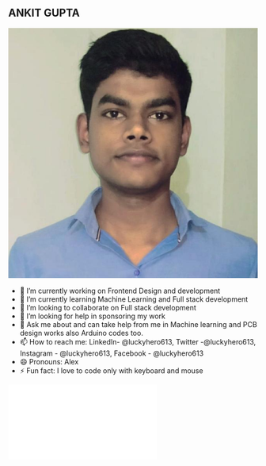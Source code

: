 
## ANKIT GUPTA
![Ankit](/pp.jpg)
<!--
**luckyhero613/luckyhero613** is a ✨ _special_ ✨ repository because its `README.md` (this file) appears on your GitHub profile.
-->

- 🔭 I’m currently working on Frontend Design and development
- 🌱 I’m currently learning Machine Learning and Full stack development
- 👯 I’m looking to collaborate on Full stack development
- 🤔 I’m looking for help in sponsoring my work
- 💬 Ask me about and can take help from me in Machine learning and PCB design works also Arduino codes too.
- 📫 How to reach me: LinkedIn- @luckyhero613, Twitter -@luckyhero613, Instagram - @luckyhero613, Facebook - @luckyhero613
- 😄 Pronouns: Alex
- ⚡ Fun fact: I love to code only with keyboard and mouse

![ticTacToe](/TicTacToe.html)
